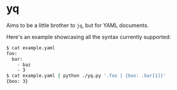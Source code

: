 yq
==

Aims to be a little brother to `jq`, but for YAML documents.

Here's an example showcasing all the syntax currently supported:

```sh
$ cat example.yaml
foo:
  bar:
    - baz
    - 3
$ cat example.yaml | python ./yq.py '.foo | {boo: .bar[1]}'
{boo: 3}
```
